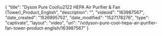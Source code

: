 {
    "title": "Dyson Pure Cool\u2122 HEPA Air Purifier & Fan (Tower)_Product_English",
    "description": "",
    "videoid": "163987567",
    "date_created": "1526995752",
    "date_modified": "1527178276",
    "type": "captivate",
    "layout": "video",
    "url": "\/v\/dyson-pure-cool-hepa-air-purifier-fan-tower-product-english\/163987567"
}